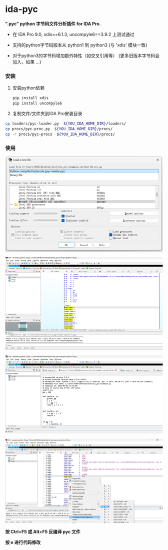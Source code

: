 # ida-pyc

**".pyc"  python 字节码文件分析插件 for IDA Pro.**

* 在  IDA Pro 9.0,  xdis==6.1.3,  uncompyle6==3.9.2 上测试通过

* 支持的python字节码版本从  python1 到 python3 (与 'xdis' 模块一致)

* 对于python3的字节码增加额外特性（如交叉引用等） (更多旧版本字节码会加入，如果 ...)

  

### 安装

1. 安装python依赖 

   ```python
   pip install xdis
   pip install uncompyle6
   ```

   

2. 复制文件/文件夹到IDA Pro安装目录

```bash
cp loaders/pyc-loader.py  ${YOU_IDA_HOME_DIR}/loaders/
cp procs/pyc-proc.py  ${YOU_IDA_HOME_DIR}/procs/
cp -r procs/pyc-procs  ${YOU_IDA_HOME_DIR}/procs/
```



### 使用

![image-20250402095555846](imgs/image-20250402095555846.png)

![image-20250402095755641](imgs/image-20250402095755641.png)

![image-20250407095020194](imgs/image-20250407095020194.png)

![image-20250408163833699](imgs/image-20250408163833699.png)

**按 Ctrl+F5 或 Alt+F5 反编译 pyc 文件**

**按 e 进行代码修改**
